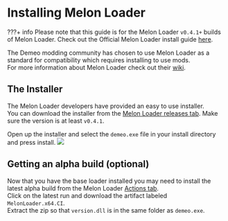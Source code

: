 # Installing Melon Loader

???+ info
    Please note that this guide is for the Melon Loader `v0.4.1+` builds of Melon Loader.
    Check out the Official Melon Loader install guide [here](https://melonwiki.xyz/#/README?id=automated-installation).

The Demeo modding community has chosen to use Melon Loader as a standard for compatibility which requires installing to use mods.\
For more information about Melon Loader check out their [wiki](https://melonwiki.xyz/).

## The Installer
The Melon Loader developers have provided an easy to use installer.\
You can download the installer from the [Melon Loader releases tab](https://github.com/LavaGang/MelonLoader/releases). Make sure the version is at least `v0.4.1`.

Open up the installer and select the `demeo.exe` file in your install directory and press install.
![](https://i.joezwet.dev/hWD9lA8l0N.png)

## Getting an alpha build (optional)
Now that you have the base loader installed you may need to install the latest alpha build from the Melon Loader [Actions tab](https://github.com/LavaGang/MelonLoader/actions).\
Click on the latest run and download the artifact labeled `MelonLoader.x64.CI`.\
Extract the zip so that `version.dll` is in the same folder as `demeo.exe`.